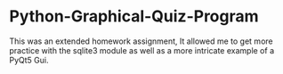 # Python-Graphical-Quiz-Program
This was an extended homework assignment, It allowed me to get more practice with the sqlite3 module as well as a more intricate example of a PyQt5 Gui.

